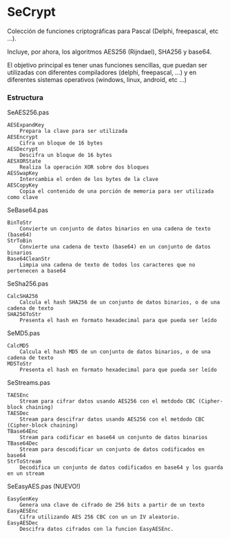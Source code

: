 # SeCrypt
Colección de funciones criptográficas para Pascal (Delphi, freepascal, etc ...).

Incluye, por ahora, los algoritmos AES256 (Rijndael), SHA256 y base64.

El objetivo principal es tener unas funciones sencillas, que puedan ser utilizadas con diferentes compiladores (delphi, freepascal, ...) y en diferentes sistemas operativos (windows, linux, android, etc ...)

### Estructura

SeAES256.pas

    AESExpandKey
        Prepara la clave para ser utilizada
    AESEncrypt
        Cifra un bloque de 16 bytes
    AESDecrypt
        Descifra un bloque de 16 bytes
    AESXORState
        Realiza la operación XOR sobre dos bloques
    AESSwapKey
        Intercambia el orden de los bytes de la clave
    AESCopyKey
        Copia el contenido de una porción de memoria para ser utilizada como clave

SeBase64.pas

    BinToStr
        Convierte un conjunto de datos binarios en una cadena de texto (base64)
    StrToBin
        Convierte una cadena de texto (base64) en un conjunto de datos binarios
    Base64CleanStr
        Limpia una cadena de texto de todos los caracteres que no pertenecen a base64

SeSha256.pas

    CalcSHA256
        Calcula el hash SHA256 de un conjunto de datos binarios, o de una cadena de texto
    SHA256ToStr
        Presenta el hash en formato hexadecimal para que pueda ser leído

SeMD5.pas

    CalcMD5
        Calcula el hash MD5 de un conjunto de datos binarios, o de una cadena de texto
    MD5ToStr
        Presenta el hash en formato hexadecimal para que pueda ser leído

SeStreams.pas

    TAESEnc
        Stream para cifrar datos usando AES256 con el metdodo CBC (Cipher-block chaining)
    TAESDec
        Stream para descifrar datos usando AES256 con el metdodo CBC (Cipher-block chaining)
    TBase64Enc
        Stream para codificar en base64 un conjunto de datos binarios
    TBase64Dec
        Stream para descodificar un conjunto de datos codificados en base64
    StrToStream
        Decodifica un conjunto de datos codificados en base64 y los guarda en un stream

SeEasyAES.pas (NUEVO!)

    EasyGenKey
        Genera una clave de cifrado de 256 bits a partir de un texto
    EasyAESEnc
        Cifra utilizando AES 256 CBC con un un IV aleatorio.
    EasyAESDec
        Descifra datos cifrados con la funcion EasyAESEnc.
